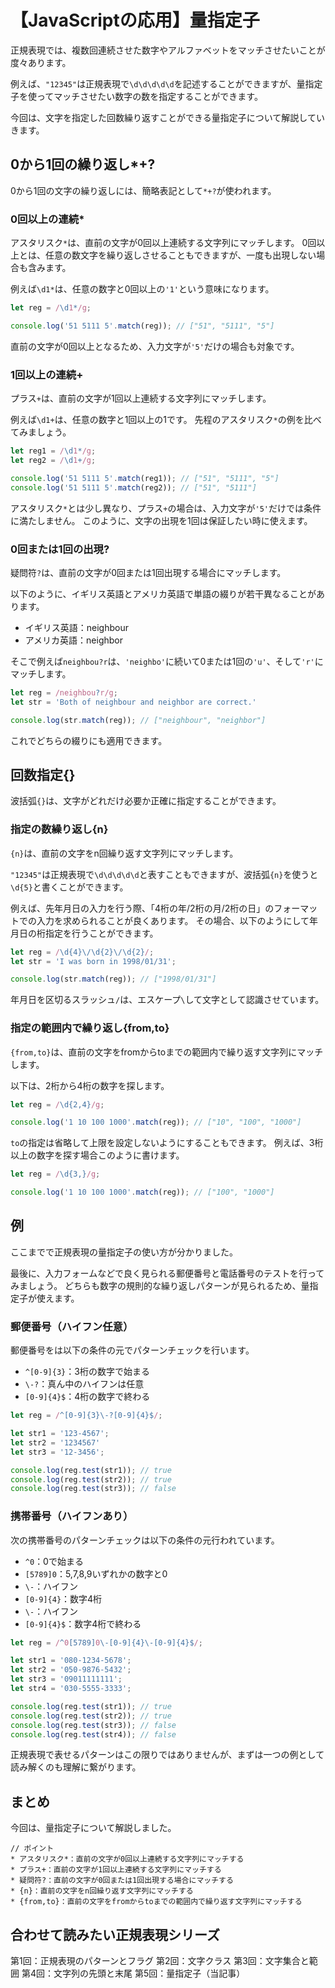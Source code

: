 # 【JavaScriptの応用】量指定子

正規表現では、複数回連続させた数字やアルファベットをマッチさせたいことが度々あります。

例えば、```"12345"```は正規表現で```\d\d\d\d\d```を記述することができますが、量指定子を使ってマッチさせたい数字の数を指定することができます。

今回は、文字を指定した回数繰り返すことができる量指定子について解説していきます。

## 0から1回の繰り返し*+?
0から1回の文字の繰り返しには、簡略表記として```*+?```が使われます。

### 0回以上の連続*
アスタリスク```*```は、直前の文字が0回以上連続する文字列にマッチします。
0回以上とは、任意の数文字を繰り返しさせることもできますが、一度も出現しない場合も含みます。

例えば```\d1*```は、任意の数字と0回以上の```'1'```という意味になります。
```javascript
let reg = /\d1*/g;

console.log('51 5111 5'.match(reg)); // ["51", "5111", "5"]
```
直前の文字が0回以上となるため、入力文字が```'5'```だけの場合も対象です。

### 1回以上の連続+
プラス```+```は、直前の文字が1回以上連続する文字列にマッチします。

例えば```\d1+```は、任意の数字と1回以上の1です。
先程のアスタリスク```*```の例を比べてみましょう。
```javascript
let reg1 = /\d1*/g;
let reg2 = /\d1+/g;

console.log('51 5111 5'.match(reg1)); // ["51", "5111", "5"]
console.log('51 5111 5'.match(reg2)); // ["51", "5111"]
```
アスタリスク```*```とは少し異なり、プラス```+```の場合は、入力文字が```'5'```だけでは条件に満たしません。
このように、文字の出現を1回は保証したい時に使えます。

### 0回または1回の出現?
疑問符```?```は、直前の文字が0回または1回出現する場合にマッチします。

以下のように、イギリス英語とアメリカ英語で単語の綴りが若干異なることがあります。
* イギリス英語：neighbour
* アメリカ英語：neighbor

そこで例えば```neighbou?r```は、```'neighbo'```に続いて0または1回の```'u'```、そして```'r'```にマッチします。
```javascript
let reg = /neighbou?r/g;
let str = 'Both of neighbour and neighbor are correct.'

console.log(str.match(reg)); // ["neighbour", "neighbor"]
```
これでどちらの綴りにも適用できます。

## 回数指定{}
波括弧```{}```は、文字がどれだけ必要か正確に指定することができます。

### 指定の数繰り返し{n}
```{n}```は、直前の文字をn回繰り返す文字列にマッチします。

```"12345"```は正規表現で```\d\d\d\d\d```と表すこともできますが、波括弧```{n}```を使うと```\d{5}```と書くことができます。

例えば、先年月日の入力を行う際、「4桁の年/2桁の月/2桁の日」のフォーマットでの入力を求められることが良くあります。
その場合、以下のようにして年月日の桁指定を行うことができます。
```javascript
let reg = /\d{4}\/\d{2}\/\d{2}/;
let str = 'I was born in 1998/01/31';

console.log(str.match(reg)); // ["1998/01/31"]
 ```
年月日を区切るスラッシュ```/```は、エスケープ```\```して文字として認識させています。

### 指定の範囲内で繰り返し{from,to}
```{from,to}```は、直前の文字をfromからtoまでの範囲内で繰り返す文字列にマッチします。

以下は、2桁から4桁の数字を探します。
```javascript
let reg = /\d{2,4}/g;

console.log('1 10 100 1000'.match(reg)); // ["10", "100", "1000"]
```

```to```の指定は省略して上限を設定しないようにすることもできます。
例えば、3桁以上の数字を探す場合このように書けます。
```javascript
let reg = /\d{3,}/g;

console.log('1 10 100 1000'.match(reg)); // ["100", "1000"]
 ```

## 例
ここまでで正規表現の量指定子の使い方が分かりました。

最後に、入力フォームなどで良く見られる郵便番号と電話番号のテストを行ってみましょう。
どちらも数字の規則的な繰り返しパターンが見られるため、量指定子が使えます。

### 郵便番号（ハイフン任意）
郵便番号をは以下の条件の元でパターンチェックを行います。

* ```^[0-9]{3}```：3桁の数字で始まる
* ```\-?```：真ん中のハイフンは任意
* ```[0-9]{4}$```：4桁の数字で終わる

```javascript
let reg = /^[0-9]{3}\-?[0-9]{4}$/;

let str1 = '123-4567';
let str2 = '1234567'
let str3 = '12-3456';

console.log(reg.test(str1)); // true
console.log(reg.test(str2)); // true
console.log(reg.test(str3)); // false
```

### 携帯番号（ハイフンあり）
次の携帯番号のパターンチェックは以下の条件の元行われています。

* ```^0```：0で始まる
* ```[5789]0```：5,7,8,9いずれかの数字と0
* ```\-```：ハイフン
* ```[0-9]{4}```：数字4桁
* ```\-```：ハイフン
* ```[0-9]{4}$```：数字4桁で終わる

```javascript
let reg = /^0[5789]0\-[0-9]{4}\-[0-9]{4}$/;

let str1 = '080-1234-5678';
let str2 = '050-9876-5432';
let str3 = '09011111111';
let str4 = '030-5555-3333';

console.log(reg.test(str1)); // true
console.log(reg.test(str2)); // true
console.log(reg.test(str3)); // false
console.log(reg.test(str4)); // false
```

正規表現で表せるパターンはこの限りではありませんが、まずは一つの例として読み解くのも理解に繋がります。

## まとめ
今回は、量指定子について解説しました。

```plain
// ポイント
* アスタリスク*：直前の文字が0回以上連続する文字列にマッチする
* プラス+：直前の文字が1回以上連続する文字列にマッチする
* 疑問符?：直前の文字が0回または1回出現する場合にマッチする
* {n}：直前の文字をn回繰り返す文字列にマッチする
* {from,to}：直前の文字をfromからtoまでの範囲内で繰り返す文字列にマッチする
```

## 合わせて読みたい正規表現シリーズ
第1回：正規表現のパターンとフラグ
第2回：文字クラス
第3回：文字集合と範囲
第4回：文字列の先頭と末尾
第5回：量指定子（当記事）